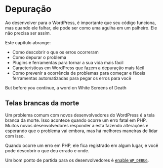 # Depuração

Ao desenvolver para o WordPress, é importante que seu código funciona, mas quando ele falhar, ele pode ser como uma agulha em um palheiro. Ele não precisa ser assim.

Este capítulo abrange:

 - Como descobrir o que os erros ocorreram
 - Como depurar o problema
 - Plugins e ferramentas para tornar a sua vida mais fácil
 - Características em WordPress que fazem a depuração mais fácil
 - Como prevenir a ocorrência de problemas para começar e fáceis ferramentas automatizadas para pegar os erros para você

But before you continue, a word on White Screens of Death

## Telas brancas da morte

Um problema comum com novos desenvolvedores do WordPress é a tela branca da morte. Isso acontece quando ocorre um erro fatal em PHP. Muitos novos desenvolvedores responder a esta fazendo alterações e esperando que o problema vai embora, mas há melhores maneiras de lidar com isso.

Quando ocorre um erro em PHP, ele fica registrado em algum lugar, e você pode descobrir o que deu errado e onde.

Um bom ponto de partida para os desenvolvedores é [enable `WP_DEBUG`](wp-configphp.md).

